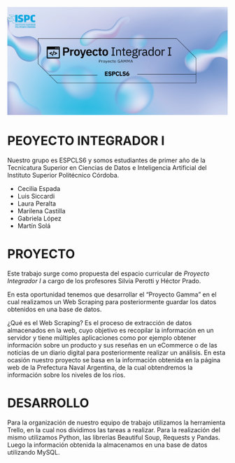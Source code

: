 ![ESPCLS6](PI-banner2022.png)
# PEOYECTO INTEGRADOR I
Nuestro grupo es ESPCLS6 y somos estudiantes de primer año de la Tecnicatura Superior en Ciencias de Datos e Inteligencia Artificial del Instituto Superior Politécnico Córdoba.

+ Cecilia Espada
+ Luis Siccardi
+ Laura Peralta
+ Marilena Castilla
+ Gabriela López
+ Martín Solá

# PROYECTO
Este trabajo surge como propuesta del espacio curricular de *Proyecto Integrador I* a cargo de los profesores Silvia Perotti y Héctor Prado.

En esta oportunidad tenemos que desarrollar el “Proyecto Gamma” en el cual realizamos un Web Scraping para posteriormente guardar los datos obtenidos en una base de datos.

¿Qué es el Web Scraping? Es el proceso de extracción de datos almacenados en la web, cuyo objetivo es recopilar la información en un servidor y tiene múltiples aplicaciones como por ejemplo obtener información sobre un producto y sus reseñas en un eCommerce o  de las noticias de un diario digital para posteriormente realizar un análisis.
En esta ocasión nuestro proyecto se basa en la información obtenida en la página web de la Prefectura Naval Argentina, de la cual obtendremos la información sobre los niveles de los ríos. 

# DESARROLLO
Para la organización de nuestro equipo de trabajo utilizamos la herramienta Trello, en la cual nos dividimos las tareas a realizar. Para la realización del mismo utilizamos Python, las librerías Beautiful Soup, Requests  y Pandas. Luego la información obtenida la almacenamos en una base de datos utilizando MySQL.
